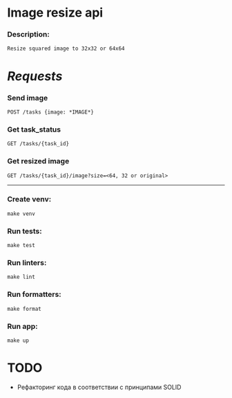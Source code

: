 # Image resize api

### Description:
    Resize squared image to 32x32 or 64x64
# *Requests*
### Send image 
    POST /tasks {image: *IMAGE*}
### Get task_status
    GET /tasks/{task_id}
### Get resized image
    GET /tasks/{task_id}/image?size=<64, 32 or original>
___
### Create venv:
    make venv

### Run tests:
    make test

### Run linters:
    make lint

### Run formatters:
    make format
    
### Run app:
    make up
    
# TODO
* Рефакторинг кода в соответствии с принципами SOLID
